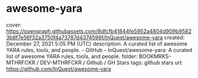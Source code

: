 # awesome-yara

cover: https://opengraph.githubassets.com/8dfcfb41844fe5952a4804d909b95823b8f7e56f32a3750f4a73787d4374598f/InQuest/awesome-yara
created: December 27, 2021 5:05 PM (UTC)
description: A curated list of awesome YARA rules, tools, and people. - GitHub - InQuest/awesome-yara: A curated list of awesome YARA rules, tools, and people.
folder: BOOKMRKS-MTHRFCKR / DEV-MTHRFCKR / Github / GH Stars
tags: github stars
url: https://github.com/InQuest/awesome-yara